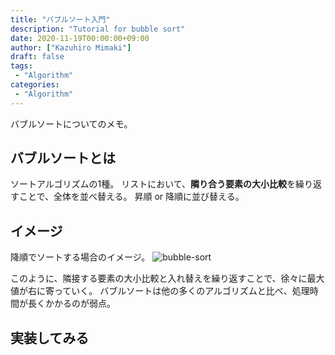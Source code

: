 ```yaml
---
title: "バブルソート入門"
description: "Tutorial for bubble sort"
date: 2020-11-19T00:00:00+09:00
author: ["Kazuhiro Mimaki"]
draft: false
tags:
 - "Algorithm"
categories:
 - "Algorithm"
---
```


バブルソートについてのメモ。

## バブルソートとは
ソートアルゴリズムの1種。
リストにおいて、**隣り合う要素の大小比較**を繰り返すことで、全体を並べ替える。
昇順 or 降順に並び替える。

## イメージ
降順でソートする場合のイメージ。
![bubble-sort](/images/posts/bubblesort.jpg)

このように、隣接する要素の大小比較と入れ替えを繰り返すことで、徐々に最大値が右に寄っていく。
バブルソートは他の多くのアルゴリズムと比べ、処理時間が長くかかるのが弱点。

## 実装してみる